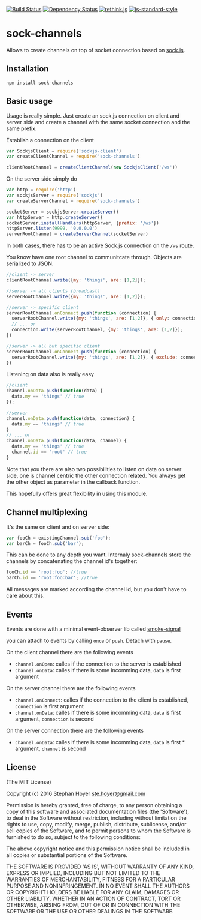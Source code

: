 [![Build Status](https://travis-ci.org/StephanHoyer/sock-channels.svg?branch=master)](https://travis-ci.org/StephanHoyer/sock-channels)
[![Dependency Status](https://david-dm.org/StephanHoyer/sock-channels.svg)](https://david-dm.org/StephanHoyer/sock-channels)
[![rethink.js](https://img.shields.io/badge/rethink-js-yellow.svg)](https://github.com/rethinkjs/manifest)
[![js-standard-style](https://img.shields.io/badge/code%20style-standard-brightgreen.svg)](http://standardjs.com/)

sock-channels
=============

Allows to create channels on top of socket connection based on
[sock.js](http://sockjs.org).

Installation
------------

    npm install sock-channels

Basic usage
-----------

Usage is really simple. Just create an sock.js connection on client and server
side and create a channel with the same socket connection and the same prefix.

Establish a connection on the client

```javascript
var SockjsClient = require('sockjs-client')
var createClientChannel = require('sock-channels')

clientRootChannel = createClientChannel(new SockjsClient('/ws'))
```

On the server side simply do

```javascript
var http = require('http')
var sockjsServer = require('sockjs')
var createServerChannel = require('sock-channels')

socketServer = sockjsServer.createServer()
var httpServer = http.createServer()
socketServer.installHandlers(httpServer, {prefix: '/ws'})
httpServer.listen(9999, '0.0.0.0')
serverRootChannel = createServerChannel(socketServer)
```

In both cases, there has to be an active Sock.js connection on the `/ws`
route.

You know have one root channel to communitcate through. Objects are serialized to JSON.

```javascript
//client -> server
clientRootChannel.write({my: 'things', are: [1,2]});

//server -> all clients (broadcast)
serverRootChannel.write({my: 'things', are: [1,2]});

//server -> specific client
serverRootChannel.onConnect.push(function (connection) {
  serverRootChannel.write({my: 'things', are: [1,2]}, { only: connection });
  // ... or
  connection.write(serverRootChannel, {my: 'things', are: [1,2]});
})

//server -> all but specific client
serverRootChannel.onConnect.push(function (connection) {
  serverRootChannel.write({my: 'things', are: [1,2]}, { exclude: connection });
})
```

Listening on data also is really easy

```javascript
//client
channel.onData.push(function(data) {
  data.my == 'things' // true
});

//server
channel.onData.push(function(data, connection) {
  data.my == 'things' // true
}
// ... or
channel.onData.push(function(data, channel) {
  data.my == 'things' // true
  channel.id == 'root' // true
}
```

Note that you there are also two possibilities to listen on data on server side,
one is channel centric the other connection related. You always get the other
object as parameter in the callback function.

This hopefully offers great flexibility in using this module.

Channel multiplexing
--------------------

It's the same on client and on server side:

```javascript
var fooCh = existingChannel.sub('foo');
var barCh = fooCh.sub('bar');
```

This can be done to any depth you want. Internaly sock-channels store the
channels by concatenating the channel id's together:

```javascript
fooCh.id == 'root:foo'; //true
barCh.id == 'root:foo:bar'; //true
```

All messages are marked according the channel id, but you don't have to care
about this.

Events
------

Events are done with a minimal event-observer lib called [smoke-signal](https://github.com/StephanHoyer/smoke-signal)

you can attach to events by calling `once` or `push`. Detach with `pause`.

On the client channel there are the following events

* `channel.onOpen`: calles if the connection to the server is established
* `channel.onData`: calles if there is some incomming data, `data` is first argument

On the server channel there are the following events

* `channel.onConnect`: calles if the connection to the client is established, `connection` is first argument
* `channel.onData`: calles if there is some incomming data, `data` is first argument, `connection` is second

On the server connection there are the following events
* `channel.onData`: calles if there is some incomming data, `data` is first * argument, `channel` is second

License
-------

(The MIT License)

Copyright (c) 2016 Stephan Hoyer <ste.hoyer@gmail.com>

Permission is hereby granted, free of charge, to any person obtaining a copy
of this software and associated documentation files (the 'Software'), to deal
in the Software without restriction, including without limitation the rights
to use, copy, modify, merge, publish, distribute, sublicense, and/or sell
copies of the Software, and to permit persons to whom the Software is
furnished to do so, subject to the following conditions:

The above copyright notice and this permission notice shall be included in all
copies or substantial portions of the Software.

THE SOFTWARE IS PROVIDED 'AS IS', WITHOUT WARRANTY OF ANY KIND, EXPRESS OR
IMPLIED, INCLUDING BUT NOT LIMITED TO THE WARRANTIES OF MERCHANTABILITY,
FITNESS FOR A PARTICULAR PURPOSE AND NONINFRINGEMENT. IN NO EVENT SHALL THE
AUTHORS OR COPYRIGHT HOLDERS BE LIABLE FOR ANY CLAIM, DAMAGES OR OTHER
LIABILITY, WHETHER IN AN ACTION OF CONTRACT, TORT OR OTHERWISE, ARISING FROM,
OUT OF OR IN CONNECTION WITH THE SOFTWARE OR THE USE OR OTHER DEALINGS IN THE
SOFTWARE.
